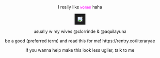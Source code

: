 <p align="center">
I really like <code style="color : fuchsia">women</code> haha
<p align="center">
<img src="https://cdn.donmai.us/sample/55/0a/__raiden_shogun_yae_miko_and_sangonomiya_kokomi_genshin_impact_drawn_by_maiqo__sample-550a72a2c4c96fd99b1bba41a6318d07.jpg" border="10"/>
</p>
<p align="center">
usually w my wives @clorrinde & @aquilayuna
<p align="center">
be a good (preferred term) and read this for me! https://rentry.co/literaryae
<p align="center">
if you wanna help make this look less uglier, talk to me
